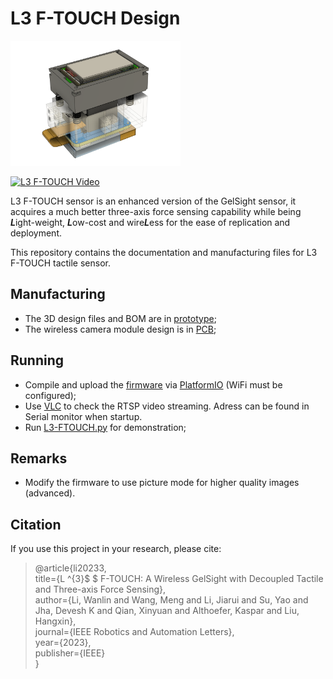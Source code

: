 L3 F-TOUCH Design
=================

<p align="left">
  <img width="272" height="200" src="prototype/sensor_whole.png">
</p>

[![L3 F-TOUCH Video](https://res.cloudinary.com/marcomontalbano/image/upload/v1690362179/video_to_markdown/images/youtube--NIsbJhs_ChQ-c05b58ac6eb4c4700831b2b3070cd403.jpg)](https://www.youtube.com/watch?v=NIsbJhs_ChQ "L3 F-TOUCH Video")

L3 F-TOUCH sensor is an enhanced version of the GelSight sensor, it acquires a much better three-axis force sensing capability while being ***L***ight-weight, ***L***ow-cost and wire***L***ess for the ease of replication and deployment.

This repository contains the documentation and manufacturing files for L3 F-TOUCH tactile sensor.

Manufacturing
-------------

* The 3D design files and BOM are in [prototype](prototype/);
* The wireless camera module design is in [PCB](PCB/);

Running
-----------

* Compile and upload the [firmware](/firmware) via [PlatformIO](https://github.com/platformio/platformio-vscode-ide) (WiFi must be configured);
* Use [VLC](https://github.com/videolan/vlc) to check the RTSP video streaming. Adress can be found in Serial monitor when startup.
* Run [L3-FTOUCH.py](/software/L3-FTOUCH.py) for demonstration;

Remarks
-----------
* Modify the firmware to use picture mode for higher quality images (advanced).

Citation
-----------
If you use this project in your research, please cite:

> @article{li20233,  
>   title={L $\^{}$\{$3$\}$ $ F-TOUCH: A Wireless GelSight with Decoupled Tactile and Three-axis Force Sensing},  
>   author={Li, Wanlin and Wang, Meng and Li, Jiarui and Su, Yao and Jha, Devesh K and Qian, Xinyuan and Althoefer, Kaspar and Liu, Hangxin},  
>   journal={IEEE Robotics and Automation Letters},  
>   year={2023},  
>   publisher={IEEE}  
> }


